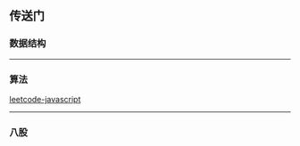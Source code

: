 ## 传送门

### 数据结构

---

### 算法

[leetcode-javascript](https://github.com/sl1673495/leetcode-javascript)

---

### 八股

